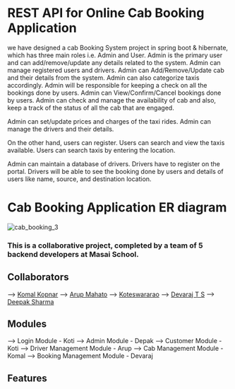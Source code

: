 # REST API for Online Cab Booking Application

we  have designed a cab Booking System project in spring boot & hibernate, which has three main roles i.e. Admin and User. Admin is the primary user and can add/remove/update any details related to the system. Admin can manage registered users and drivers. Admin can Add/Remove/Update cab and their details from the system. Admin can also categorize taxis accordingly. Admin will be responsible for keeping a check on all the bookings done by users. Admin can View/Confirm/Cancel bookings done by users. Admin can check and manage the availability of cab and also, keep a track of the status of all the cab that are engaged.

Admin can set/update prices and charges of the taxi rides. Admin can manage the drivers and their details.

On the other hand, users can register. Users can search and view the taxis available. Users can search taxis by entering the location.

Admin can maintain a database of drivers. Drivers have to register on the portal. Drivers will be able to see the booking done by users and details of users like name, source, and destination location.

# Cab Booking Application ER diagram
![cab_booking_3](https://user-images.githubusercontent.com/68966858/185020617-92914a9c-b5e2-4b3b-aa36-dc6a26454cba.jpeg)

### This is a collaborative project, completed by a team of 5 backend developers at Masai School.

## Collaborators

--> [Komal Kopnar](https://www.github.com/Komalkopnar622)
--> [Arup Mahato](https://www.github.com/arupx3492)
--> [Koteswararao](https://www.github.com/Koti79k)
--> [Devaraj T S](https://www.github.com/devrajts)
--> [Deepak Sharma](https://www.github.com/brahmandeepak)

## Modules

-->	Login Module - Koti
-->	Admin Module - Depak
-->	Customer Module - Koti
-->	Driver Management Module - Arup
-->	Cab Management Module - Komal
-->	Booking Management Module - Devaraj

## Features


